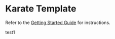 # Karate Template

Refer to the [Getting Started Guide](https://github.com/karatelabs/karate/wiki/Get-Started:-Maven-and-Gradle#github-template) for instructions.

test1